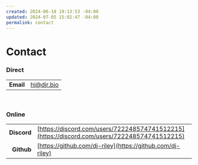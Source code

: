```yaml
---
created: 2024-06-18 19:13:53 -04:00
updated: 2024-07-05 15:02:47 -04:00
permalink: contact
---
```


# Contact

### Direct

|           |            |
| --------: | ---------- |
| **Email** | hi@djr.bio |

<br>

### Online

|             |                                                                                              |
| ----------: | -------------------------------------------------------------------------------------------- |
| **Discord** | [https://discord.com/users/722248574741512215](https://discord.com/users/722248574741512215) |
|  **Github** | [https://github.com/dj-riley](https://github.com/dj-riley)                                   |
